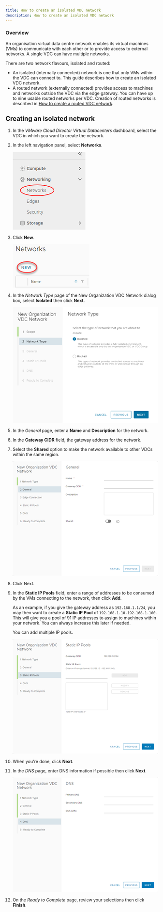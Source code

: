 ```yaml
---
title: How to create an isolated VDC network
description: How to create an isolated VDC network
---
```


### Overview

An organisation virtual data centre network enables its virtual machines (VMs) to communicate with each other or to provide access to external networks. A single VDC can have multiple networks.

There are two network flavours, isolated and routed:

- An isolated (internally connected) network is one that only VMs within the VDC can connect to. This guide describes how to create an isolated VDC network.
- A routed network (externally connected) provides access to machines and networks outside the VDC via the edge gateway. You can have up to nine usable routed networks per VDC. Creation of routed networks is described in [How to create a routed VDC network](./how_to_create_a_routed_vdc_network.md).

## Creating an isolated network

1. In the *VMware Cloud Director Virtual Datacenters* dashboard, select the VDC in which you want to create the network.

1. In the left navigation panel, select **Networks**.

    ![Network Navigation](./assets/navigation_networks.png)

1. Click **New**.

    ![New Network](./assets/new_network.png)

1. In the *Network Type* page of the New Organization VDC Network dialog box, select **Isolated** then click **Next**.

    ![New Isolated Network](./assets/new_isolated_network.png)

1. In the *General* page, enter a **Name** and **Description** for the network.

1. In the **Gateway CIDR** field, the gateway address for the network.

1. Select the **Shared** option to make the network available to other VDCs within the same region.

    ![New Isolated General](./assets/new_isolated_general.png)

1. Click Next.

1. In the **Static IP Pools** field, enter a range of addresses to be consumed by the VMs connecting to the network, then click **Add**.

    As an example, if you give the gateway address as `192.168.1.1/24`, you may then want to create a **Static IP Pool** of `192.168.1.10-192.168.1.100`. This will give you a pool of 91 IP addresses to assign to machines within your network. You can always increase this later if needed.

    You can add multiple IP pools.

    ![New Isolated IP Pools](./assets/new_isolated_ip_pools.png)

1. When you're done, click **Next**.

1. In the *DNS* page, enter DNS information if possible then click **Next**.

    ![New Isolated DNS](./assets/new_isolated_dns.png)

1. On the *Ready to Complete* page, review your selections then click **Finish**.
